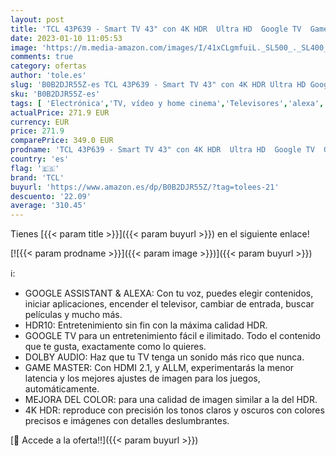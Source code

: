 ```yaml
---
layout: post
title: 'TCL 43P639 - Smart TV 43" con 4K HDR  Ultra HD  Google TV  Game Master  Dolby Audio  Google Assistant Incorporado & Compatible con Alexa'
date: 2023-01-10 11:05:53
image: 'https://m.media-amazon.com/images/I/41xCLgmfuiL._SL500_._SL400_.jpg'
comments: true
category: ofertas
author: 'tole.es'
slug: 'B0B2DJR55Z-es TCL 43P639 - Smart TV 43" con 4K HDR Ultra HD Google TV...'
sku: 'B0B2DJR55Z-es'
tags: [ 'Electrónica','TV, vídeo y home cinema','Televisores','alexa','tcl','🇪🇸', ]
actualPrice: 271.9 EUR
currency: EUR
price: 271.9
comparePrice: 349.0 EUR
prodname: 'TCL 43P639 - Smart TV 43" con 4K HDR  Ultra HD  Google TV  Game Master  Dolby Audio  Google Assistant Incorporado & Compatible con Alexa'
country: 'es'
flag: '🇪🇸'
brand: 'TCL'
buyurl: 'https://www.amazon.es/dp/B0B2DJR55Z/?tag=tolees-21'
descuento: '22.09'
average: '310.45'
---
```


Tienes [{{< param title >}}]({{< param buyurl >}}) en el siguiente enlace!

[![{{< param prodname >}}]({{< param image >}})]({{< param buyurl >}})

ℹ️:

- GOOGLE ASSISTANT & ALEXA: Con tu voz, puedes elegir contenidos, iniciar aplicaciones, encender el televisor, cambiar de entrada, buscar películas y mucho más.
- HDR10: Entretenimiento sin fin con la máxima calidad HDR.
- GOOGLE TV para un entretenimiento fácil e ilimitado. Todo el contenido que te gusta, exactamente como lo quieres.
- DOLBY AUDIO: Haz que tu TV tenga un sonido más rico que nunca.
- GAME MASTER: Con HDMI 2.1, y ALLM, experimentarás la menor latencia y los mejores ajustes de imagen para los juegos, automáticamente.
- MEJORA DEL COLOR: para una calidad de imagen similar a la del HDR.
- 4K HDR: reproduce con precisión los tonos claros y oscuros con colores precisos e imágenes con detalles deslumbrantes.

[🛒 Accede a la oferta!!]({{< param buyurl >}})
